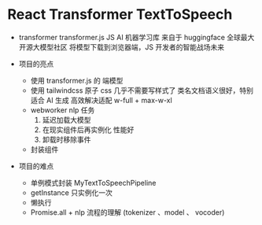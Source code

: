# React Transformer TextToSpeech

- transformer
  transformer.js JS AI 机器学习库
  来自于 huggingface 全球最大开源大模型社区
  将模型下载到浏览器端，JS 开发者的智能战场未来

- 项目的亮点
  - 使用 transformer.js 的 端模型
  - 使用 tailwindcss 原子 css 几乎不需要写样式了
    类名文档语义很好，特别适合 AI 生成
    高效解决适配 w-full + max-w-xl
  - webworker nlp 任务
    1. 延迟加载大模型
    2. 在现实组件后再实例化 性能好
    3. 卸载时移除事件
  - 封装组件
- 项目的难点
  - 单例模式封装 MyTextToSpeechPipeline
  - getInstance 只实例化一次
  - 懒执行
  - Promise.all + nlp 流程的理解 (tokenizer 、model 、 vocoder)
